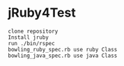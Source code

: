 # jRuby4Test
```
clone repository
Install jruby
run ./bin/rspec
bowling_ruby_spec.rb use ruby Class
bowling_java_spec.rb use java Class
```
